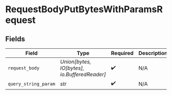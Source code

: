 # RequestBodyPutBytesWithParamsRequest


## Fields

| Field                                        | Type                                         | Required                                     | Description                                  |
| -------------------------------------------- | -------------------------------------------- | -------------------------------------------- | -------------------------------------------- |
| `request_body`                               | *Union[bytes, IO[bytes], io.BufferedReader]* | :heavy_check_mark:                           | N/A                                          |
| `query_string_param`                         | *str*                                        | :heavy_check_mark:                           | N/A                                          |